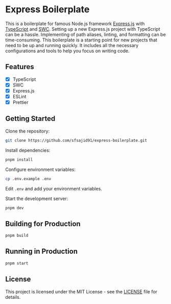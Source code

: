 # Express Boilerplate

This is a boilerplate for famous Node.js framework [Express.js](http://expressjs.com/) with [TypeScript](https://www.typescriptlang.org/) and [SWC](https://swc.rs/). Setting up a new Express.js project with TypeScript can be a hassle. Implementing of path aliases, linting, and formatting can be time-consuming. This boilerplate is a starting point for new projects that need to be up and running quickly. It includes all the necessary configurations and tools to help you focus on writing code.

## Features

-   [x] TypeScript
-   [x] SWC
-   [x] Express.js
-   [x] ESLint
-   [x] Prettier

## Getting Started

Clone the repository:

```bash
git clone https://github.com/sfsajid91/express-boilerplate.git
```

Install dependencies:

```bash
pnpm install
```

Configure environment variables:

```bash
cp .env.example .env
```

Edit `.env` and add your environment variables.

Start the development server:

```bash
pnpm dev
```

## Building for Production

```bash
pnpm build
```

## Running in Production

```bash
pnpm start
```

## License

This project is licensed under the MIT License - see the [LICENSE](LICENSE) file for details.
